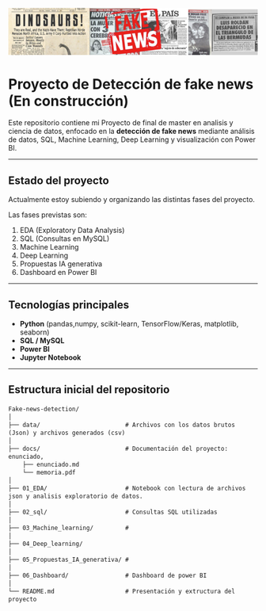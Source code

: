 <p align="center">
  <img src="Diseños.png" alt="Descripción" width="1000">
</p>


# Proyecto de Detección de fake news (En construcción)
Este repositorio contiene mi Proyecto de final de master en analisis y ciencia de datos, enfocado en la **detección de fake news** mediante análisis de datos, SQL, Machine Learning, Deep Learning y visualización con Power BI.

---

## Estado del proyecto
Actualmente estoy subiendo y organizando las distintas fases del proyecto.  

Las fases previstas son:  
1. EDA (Exploratory Data Analysis)  
2. SQL (Consultas en MySQL)  
3. Machine Learning  
4. Deep Learning
5. Propuestas IA generativa  
6. Dashboard en Power BI

---

## Tecnologías principales
- **Python** (pandas,numpy, scikit-learn, TensorFlow/Keras, matplotlib, seaborn)  
- **SQL / MySQL**  
- **Power BI**  
- **Jupyter Notebook**  

---

## Estructura inicial del repositorio
```plaintext
Fake-news-detection/
│
├── data/                        # Archivos con los datos brutos (Json) y archivos generados (csv)
│    
├── docs/                        # Documentación del proyecto: enunciado,
    ├── enunciado.md
    └── memoria.pdf   
│
├── 01_EDA/                      # Notebook con lectura de archivos json y analisis exploratorio de datos.
│
├── 02_sql/                      # Consultas SQL utilizadas
│
├── 03_Machine_learning/         # 
│
├── 04_Deep_learning/
│
├── 05_Propuestas_IA_generativa/ #
│
├── 06_Dashboard/                # Dashboard de power BI
│
└── README.md                    # Presentación y extructura del proyecto
